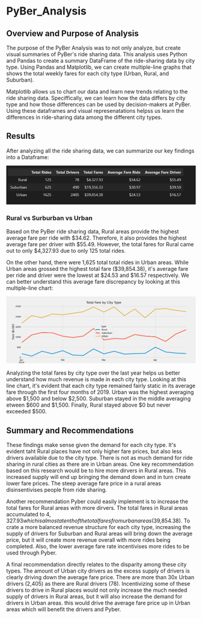 # PyBer_Analysis
## Overview and Purpose of Analysis
The purpose of the PyBer Analysis was to not only analyze, but create visual summaries of PyBer's ride sharing data. This analysis uses Python and Pandas to create a summary DataFrame of the ride-sharing data by city type. Using Pandas and Matplotlib, we can create multiple-line graphs that shows the total weekly fares for each city type (Urban, Rural, and Suburban).

Matplotlib allows us to chart our data and learn new trends relating to the ride sharing data. Speciffically, we can learn how the data differs by city type and how those differences can be used by decision-makers at PyBer. Using these dataframes and visual represenatations helpss us learn the differences in ride-sharing data among the different city types.

## Results
After analyzing all the ride sharing data, we can summarize our key findings into a Dataframe:

![Ride_Share_City_Type](Analysis/ride_share_summary_city_type.png)

### Rural vs Surburban vs Urban
Based on the PyBer ride sharing data, Rural areas provide the highest average fare per ride with $34.62. Therefore, it also provides the highest average fare per driver with $55.49. However, the total fares for Rural came out to only $4,327.93 due to only 125 total rides.

On the other hand, there were 1,625 total total rides in Urban areas. While Urban areas grossed the highest total fare ($39,854.38), it's average fare per ride and driver were the lowest at $24.53 and $16.57 respectively. We can better understand this average fare discrepancy by looking at this multiple-line chart:

![Ride_Share_Summary_Chart](Analysis/PyBer_fare_summary.png)

Analyzing the total fares by city type over the last year helps us better understand how much revenue is made in each city type. Looking at this line chart, it's evident that each city type remained fairly static in its average fare through the first four months of 2019. Urban was the highest averaging above $1,500 and below $2,500. Suburban stayed in the middle averaging etween $600 and $1,500. Finally, Rural stayed above $0 but never exceeded $500.

## Summary and Recommendations
These findings make sense given the demand for each city type. It's evident taht Rural places have not only higher fare prices, but also less drivers available due to the city type. There is not as much demand for ride sharing in rural cities as there are in Urban areas. One key recommendation based on this research would be to hire more dirvers in Rural areas. This increased supply will end up bringing the demand down and in turn create lower fare prices. The steep average fare price in a rural areas disinsentivises people from ride sharing.

Another recommendation Pyber could easily implement is to increase the total fares for Rural areas with more dirvers. The total fares in Rural areas accumulated to $4,327.93 which is almost a tenth of the total fares from urban areas ($39,854.38). To crate a more balanced revenue structure for each city type, increasing the supply of drivers for Suburban and Rural areas will bring down the average price, but it will create more revenue overall with more rides being completed. Also, the lower average fare rate incentivises more rides to be used through Pyber.

A final recommendation directly relates to the disparity among these city types. The amount of Urban city drivers as the excess supply of drivers is clearly driving down the average fare price. There are more than 30x Urban drivers (2,405) as there are Rural drivers (78). Incentivizing some of these drivers to drive in Rural places would not only increase the much needed supply of drivers in Rural areas, but it will also increase the demand for drivers in Urban areas. this would drive the average fare price up in Urban areas which will benefit the drivers and Pyber.